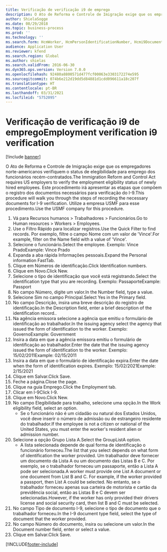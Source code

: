 ```yaml
---
title: Verificação de verificação i9 de emprego
description: O Ato de Reforma e Controle de Imigração exige que os empregadores norte-americanos verifiquem o status de elegibilidade para emprego dos funcionários recém-contratados.
author: ShielaSogge
ms.date: 08/29/2018
ms.topic: business-process
ms.prod: ''
ms.technology: ''
ms.search.form: HcmWorker, HcmPersonIdentificationNumber, Hcmi9Document
audience: Application User
ms.reviewer: kfend
ms.search.region: Global
ms.author: shielas
ms.search.validFrom: 2016-06-30
ms.dyn365.ops.version: Version 7.0.0
ms.openlocfilehash: 92480a8800571d477fcf00063e3303172274e595
ms.sourcegitcommit: 074b6e212d19dd5d84881d1cdd096611a18c207f
ms.translationtype: HT
ms.contentlocale: pt-BR
ms.lasthandoff: 03/31/2021
ms.locfileid: "5752095"
---
```

# <a name="employment-verification-i9-verification"></a><span data-ttu-id="937ac-103">Verificação de verificação i9 de emprego</span><span class="sxs-lookup"><span data-stu-id="937ac-103">Employment verification i9 verification</span></span>

[!include [banner](../../../includes/banner.md)]

<span data-ttu-id="937ac-104">O Ato de Reforma e Controle de Imigração exige que os empregadores norte-americanos verifiquem o status de elegibilidade para emprego dos funcionários recém-contratados.</span><span class="sxs-lookup"><span data-stu-id="937ac-104">The Immigration Reform and Control Act requires US employers to verify the employment eligibility status of newly hired employees.</span></span> <span data-ttu-id="937ac-105">Este procedimento irá apresentar as etapas que compõem o registro dos documentos necessários para verificação do I-9.</span><span class="sxs-lookup"><span data-stu-id="937ac-105">This procedure will walk you through the steps of recording the necessary documents for I-9 verification.</span></span> <span data-ttu-id="937ac-106">Utilize a empresa USMF para esse procedimento.</span><span class="sxs-lookup"><span data-stu-id="937ac-106">Use the USMF company for this procedure.</span></span>

1. <span data-ttu-id="937ac-107">Vá para Recursos humanos > Trabalhadores > Funcionários.</span><span class="sxs-lookup"><span data-stu-id="937ac-107">Go to Human resources > Workers > Employees.</span></span>
2. <span data-ttu-id="937ac-108">Use o Filtro Rápido para localizar registros.</span><span class="sxs-lookup"><span data-stu-id="937ac-108">Use the Quick Filter to find records.</span></span> <span data-ttu-id="937ac-109">Por exemplo, filtre o campo Nome com um valor de 'Vince'.</span><span class="sxs-lookup"><span data-stu-id="937ac-109">For example, filter on the Name field with a value of 'Vince'.</span></span>
3. <span data-ttu-id="937ac-110">Selecione o funcionário.</span><span class="sxs-lookup"><span data-stu-id="937ac-110">Select the employee.</span></span> <span data-ttu-id="937ac-111">Exemplo: Vince Prado</span><span class="sxs-lookup"><span data-stu-id="937ac-111">Example: Vince Prado</span></span>
4. <span data-ttu-id="937ac-112">Expanda a aba rápida Informações pessoais.</span><span class="sxs-lookup"><span data-stu-id="937ac-112">Expand the Personal information FastTab.</span></span>
5. <span data-ttu-id="937ac-113">Clique em Números de identificação.</span><span class="sxs-lookup"><span data-stu-id="937ac-113">Click Identification numbers.</span></span>
6. <span data-ttu-id="937ac-114">Clique em Novo.</span><span class="sxs-lookup"><span data-stu-id="937ac-114">Click New.</span></span>
7. <span data-ttu-id="937ac-115">Selecione o tipo de identificação que você está registrando.</span><span class="sxs-lookup"><span data-stu-id="937ac-115">Select the identification type that you are recording.</span></span> <span data-ttu-id="937ac-116">Exemplo: Passaporte</span><span class="sxs-lookup"><span data-stu-id="937ac-116">Example: Passport</span></span>
8. <span data-ttu-id="937ac-117">No campo Número, digite um valor.</span><span class="sxs-lookup"><span data-stu-id="937ac-117">In the Number field, type a value.</span></span>
9. <span data-ttu-id="937ac-118">Selecione Sim no campo Principal.</span><span class="sxs-lookup"><span data-stu-id="937ac-118">Select Yes in the Primary field.</span></span>
10. <span data-ttu-id="937ac-119">No campo Descrição, insira uma breve descrição do registro de identificação.</span><span class="sxs-lookup"><span data-stu-id="937ac-119">In the Description field, enter a brief description of the identification record..</span></span>
11. <span data-ttu-id="937ac-120">Na agência emissora selecione a agência que emitiu o formulário de identificação ao trabalhador.</span><span class="sxs-lookup"><span data-stu-id="937ac-120">In the issuing agency select the agency that issued the form of identification to the worker.</span></span> <span data-ttu-id="937ac-121">Exemplo: Governo</span><span class="sxs-lookup"><span data-stu-id="937ac-121">Example: Government</span></span>
12. <span data-ttu-id="937ac-122">Insira a data em que a agência emissora emitiu o formulário de identificação ao trabalhador.</span><span class="sxs-lookup"><span data-stu-id="937ac-122">Enter the date that the issuing agency issued the form of identification to the worker.</span></span> <span data-ttu-id="937ac-123">Exemplo: 15/02/2011</span><span class="sxs-lookup"><span data-stu-id="937ac-123">Example: 02/15/2011</span></span>
13. <span data-ttu-id="937ac-124">Insira a data em que o formulário de identificação expira.</span><span class="sxs-lookup"><span data-stu-id="937ac-124">Enter the date when the form of identification expires.</span></span> <span data-ttu-id="937ac-125">Exemplo: 15/02/2021</span><span class="sxs-lookup"><span data-stu-id="937ac-125">Example: 2/15/2021</span></span>
14. <span data-ttu-id="937ac-126">Clique em Salvar.</span><span class="sxs-lookup"><span data-stu-id="937ac-126">Click Save.</span></span>
15. <span data-ttu-id="937ac-127">Feche a página.</span><span class="sxs-lookup"><span data-stu-id="937ac-127">Close the page.</span></span>
16. <span data-ttu-id="937ac-128">Clique na guia Emprego.</span><span class="sxs-lookup"><span data-stu-id="937ac-128">Click the Employment tab.</span></span>
17. <span data-ttu-id="937ac-129">Clicar em I-9</span><span class="sxs-lookup"><span data-stu-id="937ac-129">Click I-9.</span></span>
18. <span data-ttu-id="937ac-130">Clique em Novo.</span><span class="sxs-lookup"><span data-stu-id="937ac-130">Click New.</span></span>
19. <span data-ttu-id="937ac-131">No campo Elegibilidade para trabalho, selecione uma opção.</span><span class="sxs-lookup"><span data-stu-id="937ac-131">In the Work eligibility field, select an option.</span></span>
    * <span data-ttu-id="937ac-132">Se o funcionário não é um cidadão ou natural dos Estados Unidos, você deve inserir o número de admissão ou de estrangeiro residente do trabalhador.</span><span class="sxs-lookup"><span data-stu-id="937ac-132">If the employee is not a citizen or national of the United States, you must enter the worker's resident alien or admission number.</span></span>  
20. <span data-ttu-id="937ac-133">Selecione a opção Grupo Lista A.</span><span class="sxs-lookup"><span data-stu-id="937ac-133">Select the GroupListA option.</span></span>
    * <span data-ttu-id="937ac-134">A lista selecionada depende de qual forma de identificação o funcionário forneceu.</span><span class="sxs-lookup"><span data-stu-id="937ac-134">The list that you select depends on what form of identification the worker provided.</span></span> <span data-ttu-id="937ac-135">Um trabalhador deve fornecer um documento da Lista A ou um documento das Listas B e C. Por exemplo, se o trabalhador forneceu um passaporte, então a Lista A pode ser selecionada.</span><span class="sxs-lookup"><span data-stu-id="937ac-135">A worker must provide one List A document or one document from List B and C. For example, if the worker provided a passport, then List A could be selected.</span></span> <span data-ttu-id="937ac-136">No entanto, se o trabalhador forneceu apenas sua carteira de motorista e cartão da previdência social, então as Listas B e C devem ser selecionadas.</span><span class="sxs-lookup"><span data-stu-id="937ac-136">However, if the worker has only provided their drivers license and social security card, then list B and C must be selected.</span></span>  
21. <span data-ttu-id="937ac-137">No campo Tipo de documento I-9, selecione o tipo de documento que o trabalhador forneceu.</span><span class="sxs-lookup"><span data-stu-id="937ac-137">In the I-9 document type field, select the type of document that the worker provided.</span></span>
22. <span data-ttu-id="937ac-138">No campo Número do documento, insira ou selecione um valor.</span><span class="sxs-lookup"><span data-stu-id="937ac-138">In the Document number field, enter or select a value.</span></span>
23. <span data-ttu-id="937ac-139">Clique em Salvar.</span><span class="sxs-lookup"><span data-stu-id="937ac-139">Click Save.</span></span>



[!INCLUDE[footer-include](../../../../../includes/footer-banner.md)]